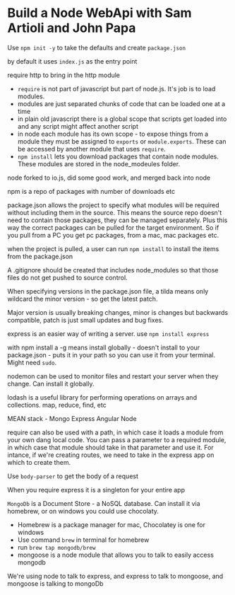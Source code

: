 # Build a Node WebApi with Sam Artioli and John Papa

Use `npm init -y` to take the defaults and create `package.json`

by default it uses `index.js` as the entry point

require http to bring in the http module
  - `require` is not part of javascript but part of node.js. It's job is to load modules.
  - modules are just separated chunks of code that can be loaded one at a time
  - in plain old javascript there is a global scope that scripts get loaded into and any script might affect another script
  - in node each module has its own scope - to expose things from a module they must be assigned to `exports` or `module.exports`. These can be accessed by another module that uses `require`.
  - `npm install` lets you download packages that contain node modules. These modules are stored in the node_modeules folder.

node forked to io.js, did some good work, and merged back into node

npm is a repo of packages with number of downloads etc

package.json allows the project to specify what modules will be required without including them in the source. This means the source repo doesn't need to contain those packages, they can be managed separately. Plus this way the correct packages can be pulled for the target environment. So if you pull from a PC you get pc packages, from a mac, mac packages etc.

when the project is pulled, a user can run `npm install` to install the items from the package.json

A .gitignore should be created that includes node_modules so that those files do not get pushed to source control.

When specifying versions in the package.json file, a tilda means only wildcard the minor version - so get the latest patch.

Major version is usually breaking changes, minor is changes but backwards compatible, patch is just small updates and bug fixes.

express is an easier way of writing a server. use `npm install express`

with npm install a -g means install globally - doesn't install to your package.json - puts it in your path so you can use it from your terminal. Might need `sudo`.

nodemon can be used to monitor files and restart your server when they change. Can install it globally.

lodash is a useful library for performing operations on arrays and collections. map, reduce, find, etc

MEAN stack - Mongo Express Angular Node

require can also be used with a path, in which case it loads a module from your own dang local code. You can pass a parameter to a required module, in which case that module should take in that parameter and use it. For intance, if we're creating routes, we need to take in the express app on which to create them.

Use `body-parser` to get the body of a request

When you require express it is a singleton for your entire app

`MongoDb` is a Document Store - a NoSQL database. Can install it via homebrew, or on windows you could use chocolaty.
  - Homebrew is a package manager for mac, Chocolatey is one for windows
  - Use command `brew` in terminal for homebrew
  - run `brew tap mongodb/brew`
  - mongoose is a node module that allows you to talk to easily access mongodb

  We're using node to talk to express, and express to talk to mongoose, and mongoose is talking to mongoDb





